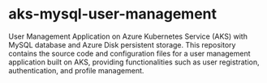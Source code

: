 # aks-mysql-user-management
User Management Application on Azure Kubernetes Service (AKS) with MySQL database and Azure Disk persistent storage. This repository contains the source code and configuration files for a user management application built on AKS, providing functionalities such as user registration, authentication, and profile management.
